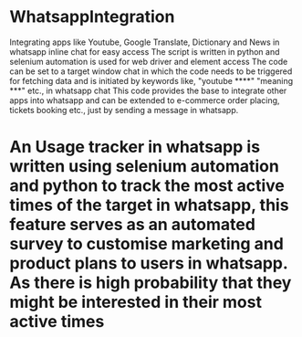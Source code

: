 # WhatsappIntegration
Integrating apps like Youtube, Google Translate, Dictionary and News in  whatsapp inline chat for easy access
The script is written in python and selenium automation is used for web driver and element access
The code can be set to a target window chat in which the code needs to be triggered for fetching data and is initiated by keywords like, "youtube ****" "meaning ***" etc., in whatsapp chat
This code provides the base to integrate other apps into whatsapp and can be extended to e-commerce order placing, tickets booking etc., just by sending a message in whatsapp.


# An Usage tracker in whatsapp is written using selenium automation and python to track the most active times of the target in whatsapp, this feature serves as an automated survey to customise marketing and product plans to users in whatsapp. As there is high probability that they might be interested in their most active times
